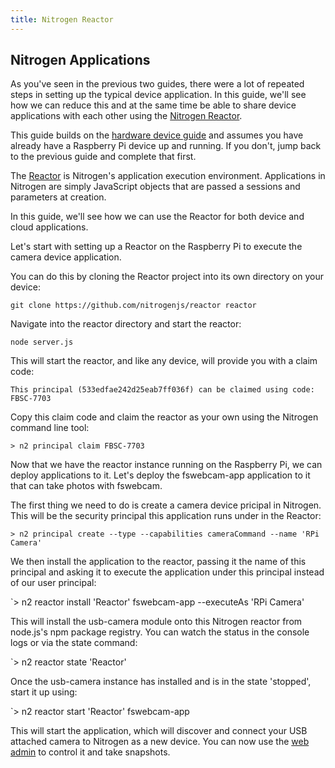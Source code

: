 ```yaml
---
title: Nitrogen Reactor
---
```


## Nitrogen Applications

As you've seen in the previous two guides, there were a lot of repeated steps in setting up the typical device application. In this guide, we'll see how we can reduce this and at the same time be able to share device applications with each other using the [Nitrogen Reactor](/docs/concepts/reactor.md).

This guide builds on the [hardware device guide](/guides/device/setup.md) and assumes you have already have a Raspberry Pi device up and running. If you don't, jump back to the previous guide and complete that first.

The [Reactor](/docs/concepts/reactor.md) is Nitrogen's application execution environment. Applications in Nitrogen are simply JavaScript objects that are passed a sessions and parameters at creation.

In this guide, we'll see how we can use the Reactor for both device and cloud applications.

Let's start with setting up a Reactor on the Raspberry Pi to execute the camera device application.

You can do this by cloning the Reactor project into its own directory on your device:

`git clone https://github.com/nitrogenjs/reactor reactor`

Navigate into the reactor directory and start the reactor:

`node server.js`

This will start the reactor, and like any device, will provide you with a claim code:

`This principal (533edfae242d25eab7ff036f) can be claimed using code: FBSC-7703`

Copy this claim code and claim the reactor as your own using the Nitrogen command line tool:

`> n2 principal claim FBSC-7703`

Now that we have the reactor instance running on the Raspberry Pi, we can deploy applications to it.  Let's deploy the fswebcam-app application to it that can take photos with fswebcam.

The first thing we need to do is create a camera device pricipal in Nitrogen. This will be the security principal this application runs under in the Reactor:

`> n2 principal create --type --capabilities cameraCommand --name 'RPi Camera'`

We then install the application to the reactor, passing it the name of this principal and asking it to execute the application under this principal instead of our user principal:

`> n2 reactor install 'Reactor' fswebcam-app --executeAs 'RPi Camera'

This will install the usb-camera module onto this Nitrogen reactor from node.js's npm package registry. You can watch the status in the console logs or via the state command:

`> n2 reactor state 'Reactor'

Once the usb-camera instance has installed and is in the state 'stopped', start it up using:

`> n2 reactor start 'Reactor' fswebcam-app

This will start the application, which will discover and connect your USB attached camera to Nitrogen as a new device. You can now use the [web admin](https://admin.nitrogen.io) to control it and take snapshots.